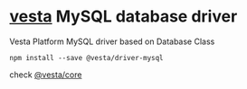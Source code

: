 # [vesta](https://vestarayanafzar.com) MySQL database driver
Vesta Platform MySQL driver based on Database Class

`npm install --save @vesta/driver-mysql`

check [@vesta/core](https://github.com/VestaRayanAfzar/vesta-core)